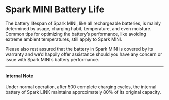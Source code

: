 # Spark MINI Battery Life
The battery lifespan of Spark MINI, like all rechargeable batteries, is mainly determined by usage, charging habit, temperature, and even moisture. Common tips for optimizing the battery’s performance, like avoiding extreme ambient temperatures, still apply to Spark MINI.

Please also rest assured that the battery in Spark MINI is covered by its warranty and we’d happily offer assistance should you have any concern or issue with Spark MINI’s battery performance.

---
#### **Internal Note**
Under normal operation, after 500 complete charging cycles, the internal battery of Spark LINK maintains approximately 80% of its original capacity.

